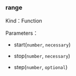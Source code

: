 
### range


Kind：Function


Parameters：

- start(`number`, `necessary`) 


- stop(`number`, `necessary`) 


- step(`number`, `optional`) 

